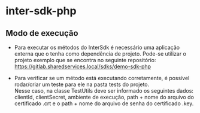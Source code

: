 # inter-sdk-php

## Modo de execução

- Para executar os métodos do InterSdk é necessário uma aplicação externa que o tenha como dependência de projeto. Pode-se utilizar o projeto exemplo que se encontra no seguinte repositório: https://gitlab.sharedservices.local/sdks/demo-sdk-php

- Para verificar se um método está executando corretamente, é possível rodar/criar um teste para ele na pasta tests do projeto.  
  Nesse caso, na classe TestUtils deve ser informado os seguintes dados: clientId, clientSecret, ambiente de execução, path + nome do arquivo do certificado .crt e o path + nome do arquivo de senha do certificado .key.
